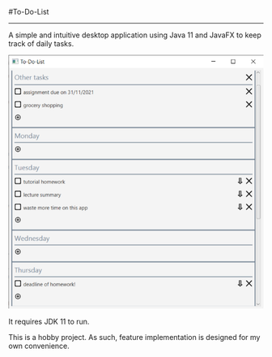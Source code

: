 #To-Do-List

---
A simple and intuitive desktop application using Java 11 and JavaFX to keep track of daily tasks.

![preview image](docs/preview-image.png)

It requires JDK 11 to run. 

This is a hobby project. As such, feature implementation is designed for 
my own convenience. 